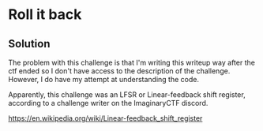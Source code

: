 # Roll it back

## Solution
The problem with this challenge is that I'm writing this writeup way after the ctf ended so I don't have access to the description of the challenge. However, I do have my attempt at understanding the code.

Apparently, this challenge was an LFSR or Linear-feedback shift register, according to a challenge writer on the ImaginaryCTF discord. 

https://en.wikipedia.org/wiki/Linear-feedback_shift_register
